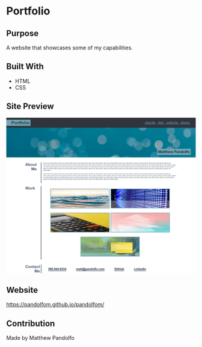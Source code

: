 # Portfolio

## Purpose
A website that showcases some of my capabilities. 

## Built With
* HTML
* CSS

## Site Preview
![Preview](assets/img/page.png)

## Website
https://pandolfom.github.io/pandolfom/

## Contribution
Made by Matthew Pandolfo
